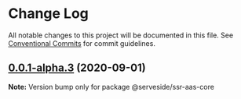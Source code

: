 # Change Log

All notable changes to this project will be documented in this file.
See [Conventional Commits](https://conventionalcommits.org) for commit guidelines.

## [0.0.1-alpha.3](https://github.com/serveside/ssr-aas/compare/v0.0.1-alpha.2...v0.0.1-alpha.3) (2020-09-01)

**Note:** Version bump only for package @serveside/ssr-aas-core
